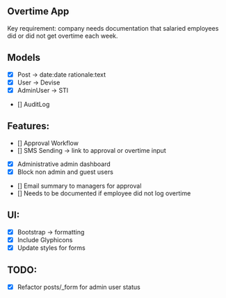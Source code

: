 ## Overtime App

Key requirement: company needs documentation that salaried employees did or did not get overtime each week.

## Models
- [x] Post -> date:date rationale:text
- [x] User -> Devise
- [x] AdminUser -> STI
- [] AuditLog

## Features:
- [] Approval Workflow
- [] SMS Sending -> link to approval or overtime input
- [x] Administrative admin dashboard
- [x] Block non admin and guest users
- [] Email summary to managers for approval
- [] Needs to be documented if employee did not log overtime

## UI:
- [x] Bootstrap -> formatting
- [x] Include Glyphicons
- [x] Update styles for forms

## TODO:
- [x] Refactor posts/_form for admin user status